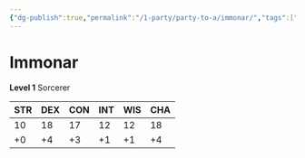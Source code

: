 ```yaml
---
{"dg-publish":true,"permalink":"/1-party/party-to-a/immonar/","tags":["player"]}
---
```



# Immonar

**Level 1** Sorcerer

| STR | DEX | CON | INT | WIS | CHA |
| --- | --- | --- | --- | --- | --- |
| 10  | 18  | 17  | 12  | 12  | 18  |
| +0  | +4  | +3  | +1  | +1  | +4  |